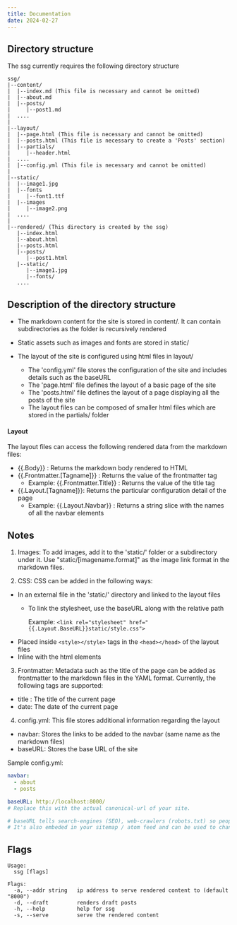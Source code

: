 ```yaml
---
title: Documentation
date: 2024-02-27
---
```


## Directory structure

The ssg currently requires the following directory structure

```text
ssg/
|--content/  
|  |--index.md (This file is necessary and cannot be omitted)  
|  |--about.md  
|  |--posts/
|     |--post1.md
|  ....  
|
|--layout/  
|  |--page.html (This file is necessary and cannot be omitted)
|  |--posts.html (This file is necessary to create a 'Posts' section) 
|  |--partials/
|     |--header.html
|  ....
|  |--config.yml (This file is necessary and cannot be omitted)
|
|--static/
|  |--image1.jpg
|  |--fonts
|     |--font1.ttf
|  |--images
|     |--image2.png
|  ....
|
|--rendered/ (This directory is created by the ssg)
   |--index.html
   |--about.html
   |--posts.html
   |--posts/
      |--post1.html
   |--static/
      |--image1.jpg
      |--fonts/
   ....
```

## Description of the directory structure

- The markdown content for the site is stored in content/. It can contain subdirectories as the folder is recursively rendered
- Static assets such as images and fonts are stored in static/
- The layout of the site is configured using html files in layout/

   - The 'config.yml' file stores the configuration of the site and includes details such as the baseURL
   - The 'page.html' file defines the layout of a basic page of the site
   - The 'posts.html' file defines the layout of a page displaying all the posts of the site
   - The layout files can be composed of smaller html files which are stored in the partials/ folder

#### Layout

The layout files can access the following rendered data from the markdown files:

- {{.Body}} : Returns the markdown body rendered to HTML
- {{.Frontmatter.[Tagname]}} : Returns the value of the frontmatter tag
   - Example: {{.Frontmatter.Title}} : Returns the value of the title tag
- {{.Layout.[Tagname]}}: Returns the particular configuration detail of the page
   - Example: {{.Layout.Navbar}} : Returns a string slice with the names of all the navbar elements

## Notes

1. Images: To add images, add it to the 'static/' folder or a subdirectory under it. Use "static/[imagename.format]" as the image link format in the markdown files.

2. CSS: CSS can be added in the following ways:

- In an external file in the 'static/' directory and linked to the layout files
    - To link the stylesheet, use the baseURL along with the relative path

       Example: `<link rel="stylesheet" href="{{.Layout.BaseURL}}static/style.css">`
- Placed inside `<style></style>` tags in the `<head></head>` of the layout files
- Inline with the html elements

3. Frontmatter: Metadata such as the title of the page can be added as frontmatter to the markdown files in the YAML format. Currently, the following tags are supported:

- title : The title of the current page
- date: The date of the current page

4. config.yml: This file stores additional information regarding the layout

- navbar: Stores the links to be added to the navbar (same name as the markdown files)
- baseURL: Stores the base URL of the site

Sample config.yml:

```yml
navbar:
  - about
  - posts

baseURL: http://localhost:8000/
# Replace this with the actual canonical-url of your site.

# baseURL tells search-engines (SEO), web-crawlers (robots.txt) so people can discover your site on the internet. 
# It's also embeded in your sitemap / atom feed and can be used to change metadata about your site. 
```

## Flags

```
Usage:
  ssg [flags]

Flags:
  -a, --addr string   ip address to serve rendered content to (default "8000")
  -d, --draft         renders draft posts
  -h, --help          help for ssg
  -s, --serve         serve the rendered content
```

